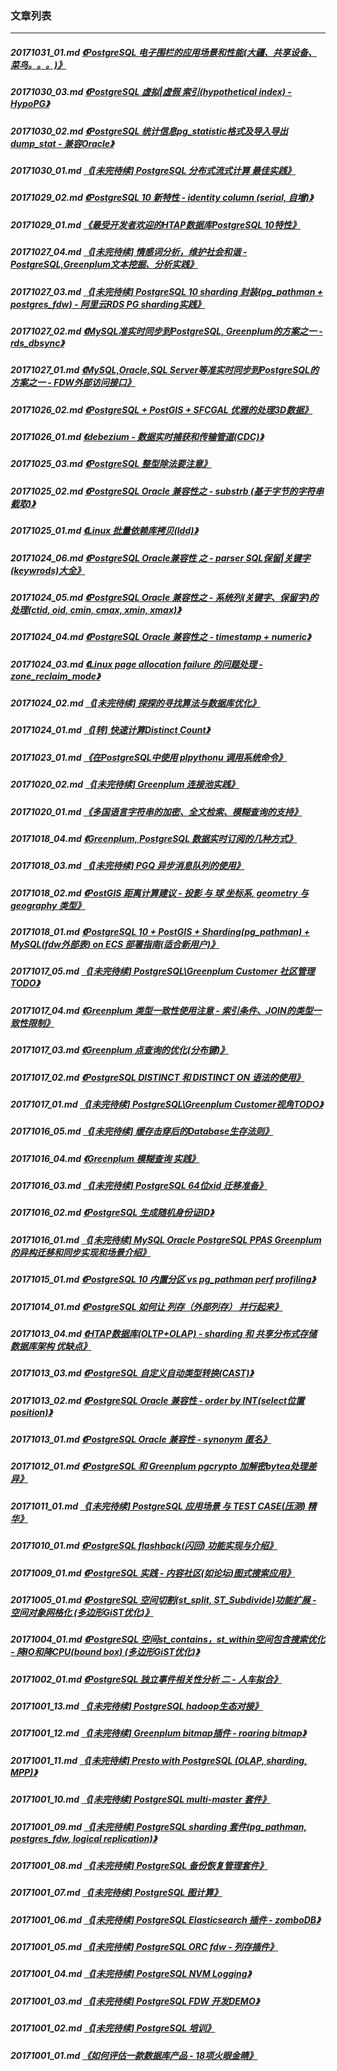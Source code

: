 ### 文章列表  
----  
##### 20171031_01.md   [《PostgreSQL 电子围栏的应用场景和性能(大疆、共享设备、菜鸟。。。)》](20171031_01.md)  
##### 20171030_03.md   [《PostgreSQL 虚拟|虚假 索引(hypothetical index) - HypoPG》](20171030_03.md)  
##### 20171030_02.md   [《PostgreSQL 统计信息pg_statistic格式及导入导出dump_stat - 兼容Oracle》](20171030_02.md)  
##### 20171030_01.md   [《[未完待续] PostgreSQL 分布式流式计算 最佳实践》](20171030_01.md)  
##### 20171029_02.md   [《PostgreSQL 10 新特性 - identity column (serial, 自增)》](20171029_02.md)  
##### 20171029_01.md   [《最受开发者欢迎的HTAP数据库PostgreSQL 10特性》](20171029_01.md)  
##### 20171027_04.md   [《[未完待续] 情感词分析，维护社会和谐 - PostgreSQL,Greenplum文本挖掘、分析实践》](20171027_04.md)  
##### 20171027_03.md   [《[未完待续] PostgreSQL 10 sharding 封装(pg_pathman + postgres_fdw) - 阿里云RDS PG sharding实践》](20171027_03.md)  
##### 20171027_02.md   [《MySQL准实时同步到PostgreSQL, Greenplum的方案之一 - rds_dbsync》](20171027_02.md)  
##### 20171027_01.md   [《MySQL,Oracle,SQL Server等准实时同步到PostgreSQL的方案之一 - FDW外部访问接口》](20171027_01.md)  
##### 20171026_02.md   [《PostgreSQL + PostGIS + SFCGAL 优雅的处理3D数据》](20171026_02.md)  
##### 20171026_01.md   [《debezium - 数据实时捕获和传输管道(CDC)》](20171026_01.md)  
##### 20171025_03.md   [《PostgreSQL 整型除法要注意》](20171025_03.md)  
##### 20171025_02.md   [《PostgreSQL Oracle 兼容性之 - substrb (基于字节的字符串截取)》](20171025_02.md)  
##### 20171025_01.md   [《Linux 批量依赖库拷贝(ldd)》](20171025_01.md)  
##### 20171024_06.md   [《PostgreSQL Oracle兼容性 之 - parser SQL保留|关键字(keywrods)大全》](20171024_06.md)  
##### 20171024_05.md   [《PostgreSQL Oracle 兼容性之 - 系统列(关键字、保留字)的处理(ctid, oid, cmin, cmax, xmin, xmax)》](20171024_05.md)  
##### 20171024_04.md   [《PostgreSQL Oracle 兼容性之 - timestamp + numeric》](20171024_04.md)  
##### 20171024_03.md   [《Linux page allocation failure 的问题处理 - zone_reclaim_mode》](20171024_03.md)  
##### 20171024_02.md   [《[未完待续] 探探的寻找算法与数据库优化》](20171024_02.md)  
##### 20171024_01.md   [《[转] 快速计算Distinct Count》](20171024_01.md)  
##### 20171023_01.md   [《在PostgreSQL中使用 plpythonu 调用系统命令》](20171023_01.md)  
##### 20171020_02.md   [《[未完待续] Greenplum 连接池实践》](20171020_02.md)  
##### 20171020_01.md   [《多国语言字符串的加密、全文检索、模糊查询的支持》](20171020_01.md)  
##### 20171018_04.md   [《Greenplum, PostgreSQL 数据实时订阅的几种方式》](20171018_04.md)  
##### 20171018_03.md   [《[未完待续] PGQ 异步消息队列的使用》](20171018_03.md)  
##### 20171018_02.md   [《PostGIS 距离计算建议 - 投影 与 球 坐标系, geometry 与 geography 类型》](20171018_02.md)  
##### 20171018_01.md   [《PostgreSQL 10 + PostGIS + Sharding(pg_pathman) + MySQL(fdw外部表) on ECS 部署指南(适合新用户)》](20171018_01.md)  
##### 20171017_05.md   [《[未完待续] PostgreSQL\Greenplum Customer 社区管理 TODO》](20171017_05.md)  
##### 20171017_04.md   [《Greenplum 类型一致性使用注意 - 索引条件、JOIN的类型一致性限制》](20171017_04.md)  
##### 20171017_03.md   [《Greenplum 点查询的优化(分布键)》](20171017_03.md)  
##### 20171017_02.md   [《PostgreSQL DISTINCT 和 DISTINCT ON 语法的使用》](20171017_02.md)  
##### 20171017_01.md   [《[未完待续] PostgreSQL\Greenplum Customer视角TODO》](20171017_01.md)  
##### 20171016_05.md   [《[未完待续] 缓存击穿后的Database生存法则》](20171016_05.md)  
##### 20171016_04.md   [《Greenplum 模糊查询 实践》](20171016_04.md)  
##### 20171016_03.md   [《[未完待续] PostgreSQL 64位xid 迁移准备》](20171016_03.md)  
##### 20171016_02.md   [《PostgreSQL 生成随机身份证ID》](20171016_02.md)  
##### 20171016_01.md   [《[未完待续] MySQL Oracle PostgreSQL PPAS Greenplum 的异构迁移和同步实现和场景介绍》](20171016_01.md)  
##### 20171015_01.md   [《PostgreSQL 10 内置分区 vs pg_pathman perf profiling》](20171015_01.md)  
##### 20171014_01.md   [《PostgreSQL 如何让 列存（外部列存） 并行起来》](20171014_01.md)  
##### 20171013_04.md   [《HTAP数据库(OLTP+OLAP) - sharding 和 共享分布式存储 数据库架构 优缺点》](20171013_04.md)  
##### 20171013_03.md   [《PostgreSQL 自定义自动类型转换(CAST)》](20171013_03.md)  
##### 20171013_02.md   [《PostgreSQL Oracle 兼容性 - order by INT(select位置 position)》](20171013_02.md)  
##### 20171013_01.md   [《PostgreSQL Oracle 兼容性 - synonym 匿名》](20171013_01.md)  
##### 20171012_01.md   [《PostgreSQL 和 Greenplum pgcrypto 加解密bytea处理差异》](20171012_01.md)  
##### 20171011_01.md   [《[未完待续] PostgreSQL 应用场景 与 TEST CASE(压测) 精华》](20171011_01.md)  
##### 20171010_01.md   [《PostgreSQL flashback(闪回) 功能实现与介绍》](20171010_01.md)  
##### 20171009_01.md   [《PostgreSQL 实践 - 内容社区(如论坛)图式搜索应用》](20171009_01.md)  
##### 20171005_01.md   [《PostgreSQL 空间切割(st_split, ST_Subdivide)功能扩展 - 空间对象网格化 (多边形GiST优化)》](20171005_01.md)  
##### 20171004_01.md   [《PostgreSQL 空间st_contains，st_within空间包含搜索优化 - 降IO和降CPU(bound box) (多边形GiST优化)》](20171004_01.md)  
##### 20171002_01.md   [《PostgreSQL 独立事件相关性分析 二 - 人车拟合》](20171002_01.md)  
##### 20171001_13.md   [《[未完待续] PostgreSQL hadoop生态对接》](20171001_13.md)  
##### 20171001_12.md   [《[未完待续] Greenplum bitmap插件 - roaring bitmap》](20171001_12.md)  
##### 20171001_11.md   [《[未完待续] Presto with PostgreSQL (OLAP, sharding, MPP)》](20171001_11.md)  
##### 20171001_10.md   [《[未完待续] PostgreSQL multi-master 套件》](20171001_10.md)  
##### 20171001_09.md   [《[未完待续] PostgreSQL sharding 套件(pg_pathman, postgres_fdw, logical replication)》](20171001_09.md)  
##### 20171001_08.md   [《[未完待续] PostgreSQL 备份恢复管理套件》](20171001_08.md)  
##### 20171001_07.md   [《[未完待续] PostgreSQL 图计算》](20171001_07.md)  
##### 20171001_06.md   [《[未完待续] PostgreSQL Elasticsearch 插件 - zomboDB》](20171001_06.md)  
##### 20171001_05.md   [《[未完待续] PostgreSQL ORC fdw - 列存插件》](20171001_05.md)  
##### 20171001_04.md   [《[未完待续] PostgreSQL NVM Logging》](20171001_04.md)  
##### 20171001_03.md   [《[未完待续] PostgreSQL FDW 开发DEMO》](20171001_03.md)  
##### 20171001_02.md   [《[未完待续] PostgreSQL 培训》](20171001_02.md)  
##### 20171001_01.md   [《如何评估一款数据库产品 - 18项火眼金睛》](20171001_01.md)  
